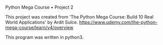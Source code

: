 

Python Mega Course • Project 2

This project was created from 'The Python Mega Course: Build 10 Real World Applications' by Ardit Sulce.
https://www.udemy.com/the-python-mega-course/learn/v4/overview

This program was written in python3.
